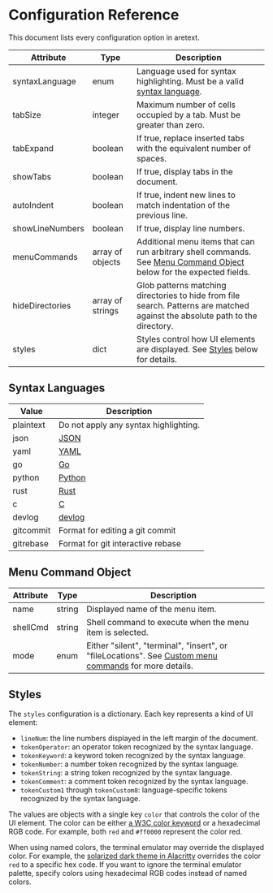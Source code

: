 Configuration Reference
=======================

This document lists every configuration option in aretext.

| Attribute       | Type             | Description                                                                                                                                 |
|-----------------|------------------|---------------------------------------------------------------------------------------------------------------------------------------------|
| syntaxLanguage  | enum             | Language used for syntax highlighting. Must be a valid [syntax language](#syntax-languages).                                                |
| tabSize         | integer          | Maximum number of cells occupied by a tab. Must be greater than zero.                                                                       |
| tabExpand       | boolean          | If true, replace inserted tabs with the equivalent number of spaces.                                                                        |
| showTabs        | boolean          | If true, display tabs in the document.                                                                                                      |
| autoIndent      | boolean          | If true, indent new lines to match indentation of the previous line.                                                                        |
| showLineNumbers | boolean          | If true, display line numbers.                                                                                                              |
| menuCommands    | array of objects | Additional menu items that can run arbitrary shell commands. See [Menu Command Object](#menu-command-object) below for the expected fields. |
| hideDirectories | array of strings | Glob patterns matching directories to hide from file search. Patterns are matched against the absolute path to the directory.               |
| styles          | dict             | Styles control how UI elements are displayed. See [Styles](#styles) below for details.                                                      |

Syntax Languages
----------------

| Value     | Description                                                     |
|-----------|-----------------------------------------------------------------|
| plaintext | Do not apply any syntax highlighting.                           |
| json      | [JSON](https://www.json.org/json-en.html)                       |
| yaml      | [YAML](https://yaml.org/spec/)                                  |
| go        | [Go](https://golang.org/ref/spec)                               |
| python    | [Python](https://docs.python.org/3/reference/)                  |
| rust      | [Rust](https://doc.rust-lang.org/stable/reference/)             |
| c         | [C](http://www.gnu.org/software/gnu-c-manual/gnu-c-manual.html) |
| devlog    | [devlog](https://devlog-cli.org/)                               |
| gitcommit | Format for editing a git commit                                 |
| gitrebase | Format for git interactive rebase                               |

Menu Command Object
-------------------

| Attribute | Type   | Description                                                                                                                                    |
|-----------|--------|------------------------------------------------------------------------------------------------------------------------------------------------|
| name      | string | Displayed name of the menu item.                                                                                                               |
| shellCmd  | string | Shell command to execute when the menu item is selected.                                                                                       |
| mode      | enum   | Either "silent", "terminal", "insert", or "fileLocations". See [Custom menu commands](customization.md#custom-menu-commands) for more details. |

Styles
------

The `styles` configuration is a dictionary. Each key represents a kind of UI element:

-	`lineNum`: the line numbers displayed in the left margin of the document.
-	`tokenOperator`: an operator token recognized by the syntax language.
-	`tokenKeyword`: a keyword token recognized by the syntax language.
-	`tokenNumber`: a number token recognized by the syntax language.
-	`tokenString`: a string token recognized by the syntax language.
-	`tokenComment`: a comment token recognized by the syntax language.
-	`tokenCustom1` through `tokenCustom8`: language-specific tokens recognized by the syntax language.

The values are objects with a single key `color` that controls the color of the UI element. The color can be either [a W3C color keyword](https://www.w3.org/wiki/CSS/Properties/color/keywords) or a hexadecimal RGB code. For example, both `red` and `#ff0000` represent the color red.

When using named colors, the terminal emulator may override the displayed color. For example, the [solarized dark theme in Alacritty](https://github.com/eendroroy/alacritty-theme/blob/06c3920d35dbbe3de35183b0512f9406041d681b/themes/solarized_dark.yaml) overrides the color `red` to a specific hex code. If you want to ignore the terminal emulator palette, specify colors using hexadecimal RGB codes instead of named colors.
